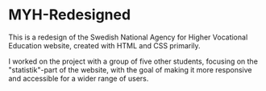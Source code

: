 # MYH-Redesigned

This is a redesign of the Swedish National Agency for Higher Vocational Education website, created with HTML and CSS primarily.

I worked on the project with a group of five other students, focusing on the "statistik"-part of the website, with the goal of making it more responsive and accessible for a wider range of users.
